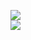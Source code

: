 [![](https://img.shields.io/badge/Made%20With-Github%20Spray-lightgrey.svg?style=for-the-badge&logo=github)](https://github.com/Annihil/github-spray#359)  
[![](https://i.imgur.com/2DrTn0Z.gif)](https://github.com/Annihil/github-spray)